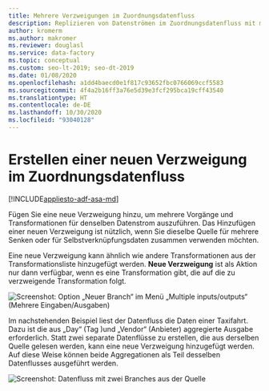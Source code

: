 ```yaml
---
title: Mehrere Verzweigungen im Zuordnungsdatenfluss
description: Replizieren von Datenströmen im Zuordnungsdatenfluss mit mehreren Verzweigungen
author: kromerm
ms.author: makromer
ms.reviewer: douglasl
ms.service: data-factory
ms.topic: conceptual
ms.custom: seo-lt-2019; seo-dt-2019
ms.date: 01/08/2020
ms.openlocfilehash: a1dd4baecd0e1f817c93652fbc0766069ccf5583
ms.sourcegitcommit: 4f4a2b16ff3a76e5d39e3fcf295bca19cff43540
ms.translationtype: HT
ms.contentlocale: de-DE
ms.lasthandoff: 10/30/2020
ms.locfileid: "93040128"
---
```

# <a name="creating-a-new-branch-in-mapping-data-flow"></a>Erstellen einer neuen Verzweigung im Zuordnungsdatenfluss

[!INCLUDE[appliesto-adf-asa-md](includes/appliesto-adf-asa-md.md)]

Fügen Sie eine neue Verzweigung hinzu, um mehrere Vorgänge und Transformationen für denselben Datenstrom auszuführen. Das Hinzufügen einer neuen Verzweigung ist nützlich, wenn Sie dieselbe Quelle für mehrere Senken oder für Selbstverknüpfungsdaten zusammen verwenden möchten.

Eine neue Verzweigung kann ähnlich wie andere Transformationen aus der Transformationsliste hinzugefügt werden. **Neue Verzweigung** ist als Aktion nur dann verfügbar, wenn es eine Transformation gibt, die auf die zu verzweigende Transformation folgt.

![Screenshot: Option „Neuer Branch“ im Menü „Multiple inputs/outputs“ (Mehrere Eingaben/Ausgaben)](media/data-flow/new-branch2.png "Hinzufügen einer neuen Verzweigung")

Im nachstehenden Beispiel liest der Datenfluss die Daten einer Taxifahrt. Dazu ist die aus „Day“ (Tag )und „Vendor“ (Anbieter) aggregierte Ausgabe erforderlich. Statt zwei separate Datenflüsse zu erstellen, die aus derselben Quelle gelesen werden, kann eine neue Verzweigung hinzugefügt werden. Auf diese Weise können beide Aggregationen als Teil desselben Datenflusses ausgeführt werden. 

![Screenshot: Datenfluss mit zwei Branches aus der Quelle](media/data-flow/new-branch.png "Hinzufügen einer neuen Verzweigung")
